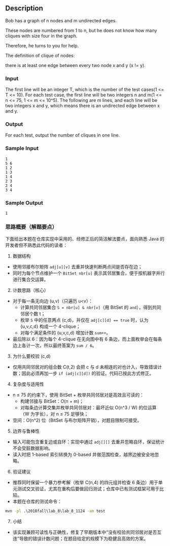 ## Description

Bob has a graph of n nodes and m undirected edges.

These nodes are numbered from 1 to n, but he does not know how many cliques with size four in the graph.

Therefore, he turns to you for help.

The definition of clique of nodes:

there is at least one edge between every two node x and y (x != y).

### Input

The first line will be an integer T, which is the number of the test cases(1 <= T <= 10). For each test case, the first line will be two integers n and m(1 <= n <= 75, 1 <= m <= 10^5). The following are m lines, and each line will be two integers x and y, which means there is an undirected edge between x and y.

### Output

For each test, output the number of cliques in one line.

### Sample Input

```log
1
5 6
1 2
1 3
1 4
2 3
2 4
3 4
```

### Sample Output

```log
1
```

### 思路概要（解题要点）

下面给出本题在仓库实现中采用的、经修正后的简洁解法要点，面向熟悉 Java 的开发者但不熟悉此代码的读者：

1) 数据结构

- 使用邻接布尔矩阵 `adj[u][v]` 去重并快速判断两点间是否存在边；
- 同时为每个节点维护一个 `BitSet nbr[u]` 表示其邻居集合，便于按机器字并行进行集合交运算。

2) 计数思路（核心）

- 对于每一条无向边 (u,v)（只遍历 u<v）：
  - 计算共同邻居集合 `S = nbr[u] & nbr[v]`（用 BitSet 的 `and`），得到共同邻居个数 t；
  - 枚举 `S` 中的任意两点 (c,d)，并仅在 `adj[c][d] == true` 时，认为 {u,v,c,d} 构成一个 4-clique；
  - 对每个满足条件的 (u,v,c,d) 增加计数 `sum++`。
- 最后除以 6：因为每个 4-clique 在无向图中有 6 条边，而上面枚举会在每条边上各计一次，所以最终答案为 `sum / 6`。

3) 为什么要校验 (c,d)

- 仅用共同邻居对的组合数 C(t,2) 会把 c 与 d 未相连的对也计入，导致错误计数；因此必须再加一步 `if (adj[c][d])` 的验证。代码已按此方式修正。

4) 复杂度与适用性

- n ≤ 75 的约束下，使用 BitSet + 枚举共同邻居对是高效且可读的：
  - 构建邻接与 BitSet：O(n + m)；
  - 对每条边计算交集并枚举共同邻居对：最坏近似 O(n^3 / W) 的位运算（W 为字长），对 n ≤ 75 足够快；
- 空间：O(n^2) 位（BitSet 与布尔矩阵开销），对题目限制可接受。

5) 边界与鲁棒性

- 输入可能包含重复边或自环：实现中通过 `adj[][]` 去重并忽略自环，保证统计不会受脏数据影响。
- 读入时把 1-based 索引转换为 0-based 并做范围检查，越界边被安全地忽略。

6) 验证建议

- 推荐同时保留一个暴力参考解（枚举 C(n,4) 的四元组并检查 6 条边）用于单元测试交叉验证，尤其在重构后要做回归测试；仓库中已有测试框架可用于比较。
- 本题在仓库的测试命令：

```cmd
mvn -pl .\2018fall\lab_8\lab_8_1124 -am test
```

7) 小结

- 该实现兼顾可读性与正确性，修复了早期版本中“没有校验共同邻居对是否互连”导致的错误计数问题；在题目给定的规模下为稳健且高效的方案。
